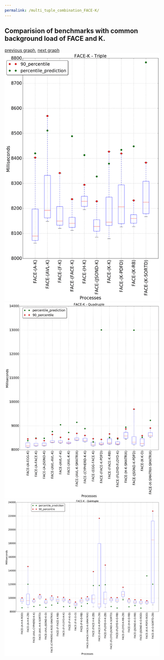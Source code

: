 ```yaml
---
permalink: /multi_tuple_combination_FACE-K/
---
```



## Comparision of benchmarks with common background load of FACE and K.

[previous graph](../multi_tuple_combination_FACE-JSOND/), [next graph](../multi_tuple_combination_FACE-O/)
![graph figure](./images/triple/FACE/FACE-K_box.png)![graph figure](./images/quadruple/FACE/FACE-K_box.png)![graph figure](./images/quintuple/FACE/FACE-K_box.png)